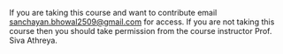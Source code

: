 If you are taking this course and want to contribute email sanchayan.bhowal2509@gmail.com for access.
If you are not taking this course then you should take permission from the course instructor Prof. Siva Athreya.
